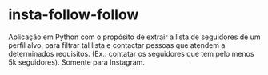 # insta-follow-follow
Aplicação em Python com o propósito de extrair a lista de seguidores de um perfil alvo, para filtrar tal lista e contactar pessoas que atendem a determinados requisitos. (Ex.: contatar os seguidores que tem pelo menos 5k seguidores). Somente para Instagram.
